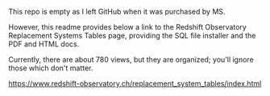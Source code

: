 This repo is empty as I left GitHub when it was purchased by MS.

However, this readme provides below a link to the Redshift Observatory Replacement Systems Tables page, providing the SQL file installer and the PDF and HTML docs.

Currently, there are about 780 views, but they are organized; you'll ignore those which don't matter.

https://www.redshift-observatory.ch/replacement_system_tables/index.html
